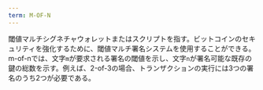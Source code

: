 ```yaml
---
term: M-OF-N
---
```

閾値マルチシグネチャウォレットまたはスクリプトを指す。ビットコインのセキュリティを強化するために、閾値マルチ署名システムを使用することができる。m-of-nでは、文字`m`が要求される署名の閾値を示し、文字`n`が署名可能な既存の鍵の総数を示す。例えば、2-of-3の場合、トランザクションの実行には3つの署名のうち2つが必要である。